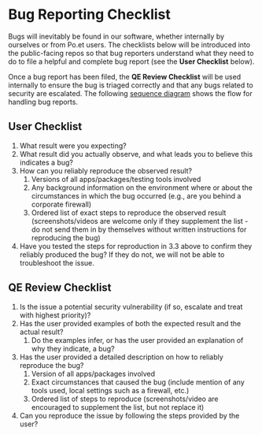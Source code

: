# Bug Reporting Checklist

Bugs will inevitably be found in our software, whether internally by ourselves or from Po.et users. The checklists below will be introduced into the public-facing repos so that bug reporters understand what they need to do to file a helpful and complete bug report (see the **User Checklist** below).

Once a bug report has been filed, the **QE Review Checklist** will be used internally to ensure the bug is triaged correctly and that any bugs related to security are escalated. The following [sequence diagram](https://mermaidjs.github.io/mermaid-live-editor/#/view/eyJjb2RlIjoic2VxdWVuY2VEaWFncmFtXG5cbnBhcnRpY2lwYW50IFUgYXMgVXNlclxucGFydGljaXBhbnQgQ1IgYXMgQ29kZSBSZXBvIElzc3VlIFRyYWNrZXJcbnBhcnRpY2lwYW50IFFFIGFzIFFFIFRlYW1cbnBhcnRpY2lwYW50IEQgYXMgRGV2IFRlYW1cblxuVS0-PlU6IERpc2NvdmVycyBidWdcbm5vdGUgb3ZlciBVOiBVc2VyIGZpbGxzIGluPGJyPmJ1ZyByZXBvcnQgdGVtcGxhdGVcblUtPj5DUjogT3BlbnMgaXNzdWUgcmVwb3J0aW5nIGJ1Z1xuQ1ItPj5RRTogTm90aWZpY2F0aW9uIG9mIG5ldyBidWcgcmVwb3J0XG5RRS0-PlFFOiBUcmlhZ2UgaXNzdWUgd2l0aCBidWcgcmVwb3J0IGNoZWNrbGlzdFxubm90ZSBvdmVyIFFFOiBFc2NhbGF0ZSBzZWN1cml0eTxicj5yZWxhdGVkIHJlcG9ydHNcblFFLT4-VTogRm9sbG93IHVwIHdpdGggdXNlciBmb3IgaW5jb21wbGV0ZSByZXBvcnRzIChvciBjbG9zZSB1c2VsZXNzIG9uZXMpXG5RRS0-PkQ6IFNlbmQgcmVhbCBidWdzIGZvciBmdXJ0aGVyIGFuYWx5c2lzXG5ELT4-VTogRm9sbG93cyB1cCBmb3IgbW9yZSBkZXRhaWxlZCByZXBvcnRpbmcgaWYgbmVlZGVkXG5ELT4-UUU6IFJlc29sdmVzIGJ1Z1xuUUUtPj5RRTogVGVzdHMgZml4XG5RRS0-PkNSOiBVcGRhdGVzL2Nsb3NlcyBpc3N1ZVxuQ1ItPj5VOiBOb3RpZmljYXRpb24gb2YgcmVzb2x2ZWQgaXNzdWVcbiIsIm1lcm1haWQiOnsidGhlbWUiOiJkZWZhdWx0In19) shows the flow for handling bug reports.

## User Checklist

1. What result were you expecting?
1. What result did you actually observe, and what leads you to believe this indicates a bug?
1. How can you reliably reproduce the observed result?
    1. Versions of all apps/packages/testing tools involved
    1. Any background information on the environment where or about the circumstances in which the bug occurred (e.g., are you behind a corporate firewall)
    1. Ordered list of exact steps to reproduce the observed result (screenshots/videos are welcome only if they supplement the list - do not send them in by themselves without written instructions for reproducing the bug)
1. Have you tested the steps for reproduction in 3.3 above to confirm they reliably produced the bug? If they do not, we will not be able to troubleshoot the issue.

## QE Review Checklist

1. Is the issue a potential security vulnerability (if so, escalate and treat with highest priority)?
1. Has the user provided examples of both the expected result and the actual result?
    1. Do the examples infer, or has the user provided an explanation of why they indicate, a bug?
1. Has the user provided a detailed description on how to reliably reproduce the bug?
    1. Version of all apps/packages involved
    1. Exact circumstances that caused the bug (include mention of any tools used, local settings such as a firewall, etc.)
    1. Ordered list of steps to reproduce (screenshots/video are encouraged to supplement the list, but not replace it)
1. Can you reproduce the issue by following the steps provided by the user?
